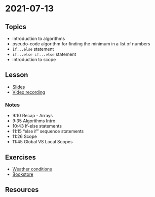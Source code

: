 # 2021-07-13

## Topics

- introduction to algorithms
- pseudo-code algorithm for finding the minimum in a list of numbers
- `if...else` statement
- `if...else if...else` statement
- introduction to scope

## Lesson

- [Slides](../slides/2021-07-13%20-%20algorithms%20and%20conditions.pdf)
- [Video recording](https://drive.google.com/file/d/1wbGFKu_M6R15Dl8jN5GY2VrNnlCOSUpZ/view?usp=sharing)

### Notes
- 9:10 Recap - Arrays
- 9:35 Algorithms Intro
- 10:43 If-else statements
- 11:15 “else if” sequence statements
- 11:26 Scope
- 11:45 Global VS Local Scopes


## Exercises

- [Weather conditions](https://github.com/FbW-E04-1/PB-0713-weather-conditions)
- [Bookstore](https://github.com/FbW-E04-1/PB-0713-bookstore)

## Resources